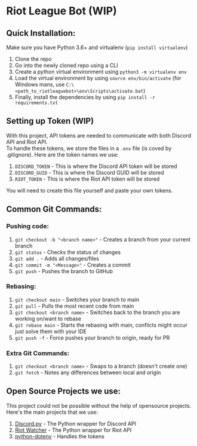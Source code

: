 # Riot League Bot (WIP)

## Quick Installation:
Make sure you have Python 3.6+ and virtualenv (`pip install virtualenv`)
1. Clone the repo 
2. Go into the newly cloned repo using a CLI
3. Create a python virtual environment using `python3 -m virtualenv env`
4. Load the virtual environment by using `source env/bin/activate` (for Windows mans, use `C:\<path_to_riotleaguebot>\env\Scripts\activate.bat`)
5. Finally, install the dependencies by using `pip install -r requirements.txt`


## Setting up Token (WIP)
With this project, API tokens are needed to communicate with both Discord API and Riot API.  
To handle these tokens, we store the files in a `.env` file (is coved by .gitignore).
Here are the token names we use: 
1. `DISCORD_TOKEN` - This is where the Discord API token will be stored
2. `DISCORD_GUID` - This is where the Discord GUID will be stored
3. `RIOT_TOKEN` - This is where the Riot API token will be stored  

You will need to create this file yourself and paste your own tokens.


## Common Git Commands:

### Pushing code:
1. `git checkout -b "<branch name>"` - Creates a branch from your current branch
2. `git status` - Checks the status of changes
3. `git add .` - Adds all changes/files
4. `git commit -m "<Message>"` - Creates a commit 
5. `git push` - Pushes the branch to GitHub

### Rebasing:
1. `git checkout main` - Switches your branch to main
2. `git pull` - Pulls the most recent code from main
3. `git checkout <branch name>` - Switches back to the branch you are working on/want to rebase
4. `git rebase main` - Starts the rebasing with main, conflicts might occur just solve them with your IDE
5. `git push -f` - Force pushes your branch to origin, ready for PR

### Extra Git Commands:
1. `git checkout <branch name>` - Swaps to a branch (doesn't create one)
2. `git fetch` - Notes any differences between local and origin

## Open Source Projects we use:
This project could not be possible without the help of opensource projects.  
Here's the main projects that we use:
1. [Discord.py](https://github.com/Rapptz/discord.py) - The Python wrapper for Discord API
2. [Riot Watcher](https://github.com/pseudonym117/Riot-Watcher) - The Python wrapper for Riot API
3. [python-dotenv](https://github.com/theskumar/python-dotenv) - Handles the tokens
